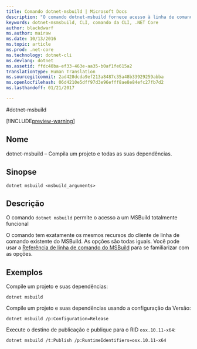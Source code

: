 ```yaml
---
title: Comando dotnet-msbuild | Microsoft Docs
description: "O comando dotnet-msbuild fornece acesso à linha de comando MSBuild."
keywords: dotnet-msmsbuild, CLI, comando da CLI, .NET Core
author: blackdwarf
ms.author: mairaw
ms.date: 10/13/2016
ms.topic: article
ms.prod: .net-core
ms.technology: dotnet-cli
ms.devlang: dotnet
ms.assetid: ffdc40ba-ef33-463e-aa35-b0af1fe615a2
translationtype: Human Translation
ms.sourcegitcommit: 2ad428dcda9ef213a8487c35a48b33929259abba
ms.openlocfilehash: 06d4210e5dff97d3e96efff8ae8e84efc27fb7d2
ms.lasthandoff: 01/21/2017

---
```


#<a name="dotnet-msbuild"></a>dotnet-msbuild

[!INCLUDE[preview-warning](../../../includes/warning.md)]

## <a name="name"></a>Nome 
dotnet-msbuild – Compila um projeto e todas as suas dependências.

## <a name="synopsis"></a>Sinopse

`dotnet msbuild <msbuild_arguments>`

## <a name="description"></a>Descrição
O comando `dotnet msbuild` permite o acesso a um MSBuild totalmente funcional 

O comando tem exatamente os mesmos recursos do cliente de linha de comando existente do MSBuild. As opções são todas iguais. Você pode usar a [Referência de linha de comando do MSBuild](https://docs.microsoft.com/visualstudio/msbuild/msbuild-command-line-reference) para se familiarizar com as opções. 

## <a name="examples"></a>Exemplos

Compile um projeto e suas dependências:

`dotnet msbuild`

Compile um projeto e suas dependências usando a configuração da Versão:

`dotnet msbuild /p:Configuration=Release`

Execute o destino de publicação e publique para o RID `osx.10.11-x64`:

`dotnet msbuild /t:Publish /p:RuntimeIdentifiers=osx.10.11-x64`

